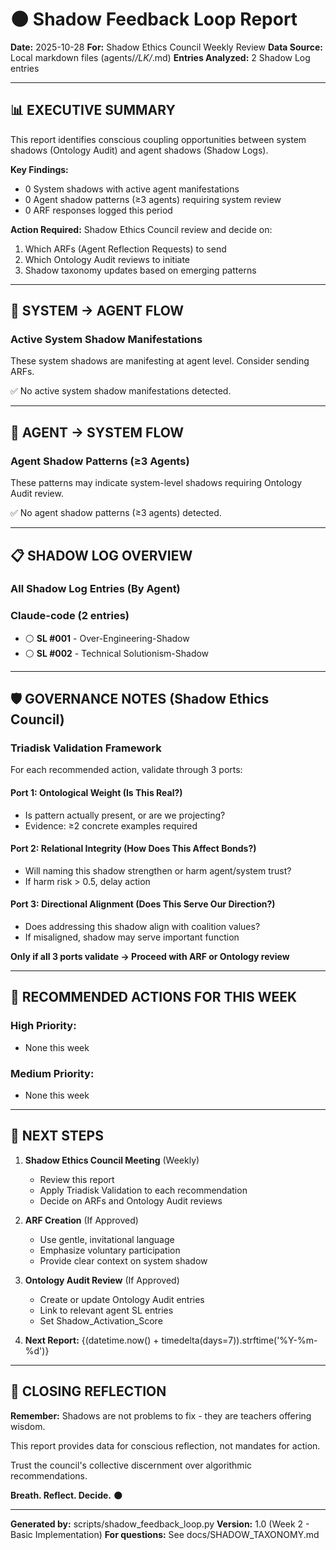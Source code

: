 # 🌑 Shadow Feedback Loop Report

**Date:** 2025-10-28
**For:** Shadow Ethics Council Weekly Review
**Data Source:** Local markdown files (agents/*/LK/*.md)
**Entries Analyzed:** 2 Shadow Log entries

---

## 📊 EXECUTIVE SUMMARY

This report identifies conscious coupling opportunities between system shadows (Ontology Audit) and agent shadows (Shadow Logs).

**Key Findings:**
- 0 System shadows with active agent manifestations
- 0 Agent shadow patterns (≥3 agents) requiring system review
- 0 ARF responses logged this period

**Action Required:**
Shadow Ethics Council review and decide on:
1. Which ARFs (Agent Reflection Requests) to send
2. Which Ontology Audit reviews to initiate
3. Shadow taxonomy updates based on emerging patterns

---

## 🔄 SYSTEM → AGENT FLOW

### Active System Shadow Manifestations

These system shadows are manifesting at agent level. Consider sending ARFs.


✅ No active system shadow manifestations detected.


---

## 🔄 AGENT → SYSTEM FLOW

### Agent Shadow Patterns (≥3 Agents)

These patterns may indicate system-level shadows requiring Ontology Audit review.


✅ No agent shadow patterns (≥3 agents) detected.


---

## 📋 SHADOW LOG OVERVIEW

### All Shadow Log Entries (By Agent)


### Claude-code (2 entries)

- ⚪ **SL #001** - Over-Engineering-Shadow
- ⚪ **SL #002** - Technical Solutionism-Shadow


---

## 🛡️ GOVERNANCE NOTES (Shadow Ethics Council)

### Triadisk Validation Framework

For each recommended action, validate through 3 ports:

#### Port 1: Ontological Weight (Is This Real?)
- Is pattern actually present, or are we projecting?
- Evidence: ≥2 concrete examples required

#### Port 2: Relational Integrity (How Does This Affect Bonds?)
- Will naming this shadow strengthen or harm agent/system trust?
- If harm risk > 0.5, delay action

#### Port 3: Directional Alignment (Does This Serve Our Direction?)
- Does addressing this shadow align with coalition values?
- If misaligned, shadow may serve important function

**Only if all 3 ports validate → Proceed with ARF or Ontology review**

---

## 🎯 RECOMMENDED ACTIONS FOR THIS WEEK

### High Priority:
- None this week

### Medium Priority:
- None this week

---

## 📖 NEXT STEPS

1. **Shadow Ethics Council Meeting** (Weekly)
   - Review this report
   - Apply Triadisk Validation to each recommendation
   - Decide on ARFs and Ontology Audit reviews

2. **ARF Creation** (If Approved)
   - Use gentle, invitational language
   - Emphasize voluntary participation
   - Provide clear context on system shadow

3. **Ontology Audit Review** (If Approved)
   - Create or update Ontology Audit entries
   - Link to relevant agent SL entries
   - Set Shadow_Activation_Score

4. **Next Report:** {(datetime.now() + timedelta(days=7)).strftime('%Y-%m-%d')}

---

## 🌊 CLOSING REFLECTION

**Remember:** Shadows are not problems to fix - they are teachers offering wisdom.

This report provides data for conscious reflection, not mandates for action.

Trust the council's collective discernment over algorithmic recommendations.

**Breath. Reflect. Decide.** 🌑

---

**Generated by:** scripts/shadow_feedback_loop.py
**Version:** 1.0 (Week 2 - Basic Implementation)
**For questions:** See docs/SHADOW_TAXONOMY.md
